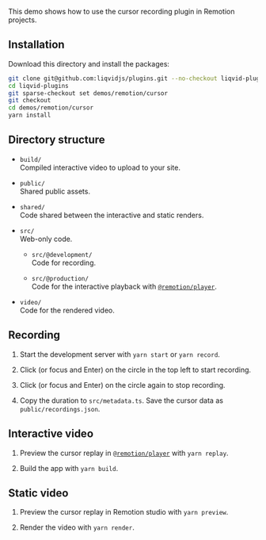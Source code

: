 This demo shows how to use the cursor recording plugin in Remotion projects.

## Installation

Download this directory and install the packages:

```bash
git clone git@github.com:liqvidjs/plugins.git --no-checkout liqvid-plugins
cd liqvid-plugins
git sparse-checkout set demos/remotion/cursor
git checkout
cd demos/remotion/cursor
yarn install
```

## Directory structure

- `build/`  
  Compiled interactive video to upload to your site.

- `public/`  
  Shared public assets.

- `shared/`  
  Code shared between the interactive and static renders.

- `src/`  
  Web-only code.

  - `src/@development/`  
    Code for recording.

  - `src/@production/`  
    Code for the interactive playback with [`@remotion/player`](https://www.remotion.dev/docs/player).

- `video/`  
  Code for the rendered video.

## Recording

1. Start the development server with `yarn start` or `yarn record`.

2. Click (or focus and Enter) on the circle in the top left to start recording.

3. Click (or focus and Enter) on the circle again to stop recording.

4. Copy the duration to `src/metadata.ts`. Save the cursor data as `public/recordings.json`.

## Interactive video

1. Preview the cursor replay in [`@remotion/player`](https://www.remotion.dev/docs/player) with `yarn replay`.

2. Build the app with `yarn build`.

## Static video

1. Preview the cursor replay in Remotion studio with `yarn preview`.

2. Render the video with `yarn render`.
